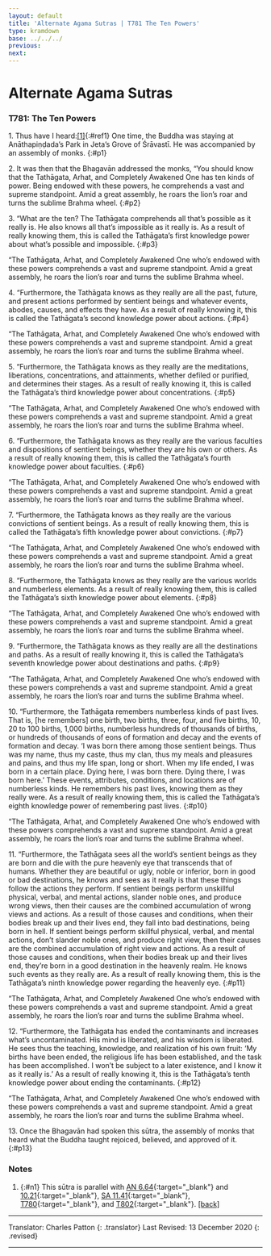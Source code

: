```yaml
---
layout: default
title: 'Alternate Agama Sutras | T781 The Ten Powers'
type: kramdown
base: ../../../
previous:
next:
---
```


# Alternate Agama Sutras
### T781: The Ten Powers

1\. Thus have I heard:[\[1\]](#n1){:#ref1} One time, the Buddha was staying at Anāthapiṇḍada’s Park in Jeta’s Grove of Śrāvastī. He was accompanied by an assembly of monks.
{:#p1}

2\. It was then that the Bhagavān addressed the monks, “You should know that the Tathāgata, Arhat, and Completely Awakened One has ten kinds of power. Being endowed with these powers, he comprehends a vast and supreme standpoint. Amid a great assembly, he roars the lion’s roar and turns the sublime Brahma wheel.
{:#p2}

3\. “What are the ten? The Tathāgata comprehends all that’s possible as it really is. He also knows all that’s impossible as it really is. As a result of really knowing them, this is called the Tathāgata’s first knowledge power about what’s possible and impossible.
{:#p3}

“The Tathāgata, Arhat, and Completely Awakened One who’s endowed with these powers comprehends a vast and supreme standpoint. Amid a great assembly, he roars the lion’s roar and turns the sublime Brahma wheel.

4\. “Furthermore, the Tathāgata knows as they really are all the past, future, and present actions performed by sentient beings and whatever events, abodes, causes, and effects they have. As a result of really knowing it, this is called the Tathāgata’s second knowledge power about actions.
{:#p4}

“The Tathāgata, Arhat, and Completely Awakened One who’s endowed with these powers comprehends a vast and supreme standpoint. Amid a great assembly, he roars the lion’s roar and turns the sublime Brahma wheel.

5\. “Furthermore, the Tathāgata knows as they really are the meditations, liberations, concentrations, and attainments, whether defiled or purified, and determines their stages. As a result of really knowing it, this is called the Tathāgata’s third knowledge power about concentrations.
{:#p5}

“The Tathāgata, Arhat, and Completely Awakened One who’s endowed with these powers comprehends a vast and supreme standpoint. Amid a great assembly, he roars the lion’s roar and turns the sublime Brahma wheel.

6\. “Furthermore, the Tathāgata knows as they really are the various faculties and dispositions of sentient beings, whether they are his own or others. As a result of really knowing them, this is called the Tathāgata’s fourth knowledge power about faculties.
{:#p6}

“The Tathāgata, Arhat, and Completely Awakened One who’s endowed with these powers comprehends a vast and supreme standpoint. Amid a great assembly, he roars the lion’s roar and turns the sublime Brahma wheel.

7\. “Furthermore, the Tathāgata knows as they really are the various convictions of sentient beings. As a result of really knowing them, this is called the Tathāgata’s fifth knowledge power about convictions.
{:#p7}

“The Tathāgata, Arhat, and Completely Awakened One who’s endowed with these powers comprehends a vast and supreme standpoint. Amid a great assembly, he roars the lion’s roar and turns the sublime Brahma wheel.

8\. “Furthermore, the Tathāgata knows as they really are the various worlds and numberless elements. As a result of really knowing them, this is called the Tathāgata’s sixth knowledge power about elements.
{:#p8}

“The Tathāgata, Arhat, and Completely Awakened One who’s endowed with these powers comprehends a vast and supreme standpoint. Amid a great assembly, he roars the lion’s roar and turns the sublime Brahma wheel.

9\. “Furthermore, the Tathāgata knows as they really are all the destinations and paths. As a result of really knowing it, this is called the Tathāgata’s seventh knowledge power about destinations and paths.
{:#p9}

“The Tathāgata, Arhat, and Completely Awakened One who’s endowed with these powers comprehends a vast and supreme standpoint. Amid a great assembly, he roars the lion’s roar and turns the sublime Brahma wheel.

10\. “Furthermore, the Tathāgata remembers numberless kinds of past lives. That is, [he remembers] one birth, two births, three, four, and five births, 10, 20 to 100 births, 1,000 births, numberless hundreds of thousands of births, or hundreds of thousands of eons of formation and decay and the events of formation and decay. ‘I was born there among those sentient beings. Thus was my name, thus my caste, thus my clan, thus my meals and pleasures and pains, and thus my life span, long or short. When my life ended, I was born in a certain place. Dying here, I was born there. Dying there, I was born here.’ These events, attributes, conditions, and locations are of numberless kinds. He remembers his past lives, knowing them as they really were. As a result of really knowing them, this is called the Tathāgata’s eighth knowledge power of remembering past lives.
{:#p10}

“The Tathāgata, Arhat, and Completely Awakened One who’s endowed with these powers comprehends a vast and supreme standpoint. Amid a great assembly, he roars the lion’s roar and turns the sublime Brahma wheel.

11\. “Furthermore, the Tathāgata sees all the world’s sentient beings as they are born and die with the pure heavenly eye that transcends that of humans. Whether they are beautiful or ugly, noble or inferior, born in good or bad destinations, he knows and sees as it really is that these things follow the actions they perform. If sentient beings perform unskillful physical, verbal, and mental actions, slander noble ones, and produce wrong views, then their causes are the combined accumulation of wrong views and actions. As a result of those causes and conditions, when their bodies break up and their lives end, they fall into bad destinations, being born in hell. If sentient beings perform skillful physical, verbal, and mental actions, don’t slander noble ones, and produce right view, then their causes are the combined accumulation of right view and actions. As a result of those causes and conditions, when their bodies break up and their lives end, they’re born in a good destination in the heavenly realm. He knows such events as they really are. As a result of really knowing them, this is the Tathāgata’s ninth knowledge power regarding the heavenly eye.
{:#p11}

“The Tathāgata, Arhat, and Completely Awakened One who’s endowed with these powers comprehends a vast and supreme standpoint. Amid a great assembly, he roars the lion’s roar and turns the sublime Brahma wheel.

12\. “Furthermore, the Tathāgata has ended the contaminants and increases what’s uncontaminated. His mind is liberated, and his wisdom is liberated. He sees thus the teaching, knowledge, and realization of his own fruit: ‘My births have been ended, the religious life has been established, and the task has been accomplished. I won’t be subject to a later existence, and I know it as it really is.’ As a result of really knowing it, this is the Tathāgata’s tenth knowledge power about ending the contaminants.
{:#p12}

“The Tathāgata, Arhat, and Completely Awakened One who’s endowed with these powers comprehends a vast and supreme standpoint. Amid a great assembly, he roars the lion’s roar and turns the sublime Brahma wheel.

13\. Once the Bhagavān had spoken this sūtra, the assembly of monks that heard what the Buddha taught rejoiced, believed, and approved of it.
{:#p13}

### Notes

1. {:#n1} This sūtra is parallel with [AN 6.64](https://suttacentral.net/an6.64){:target="_blank"} and [10.21](https://suttacentral.net/an10.21){:target="_blank"}, [SA 11.41](../01_agama/samyukta/11/SA11_41.html){:target="_blank"}, [T780](T780.html){:target="_blank"}, and [T802](T802.html){:target="_blank"}. [\[back\]](#ref1)

---

Translator: Charles Patton
{: .translator}
Last Revised: 13 December 2020
{: .revised}

---